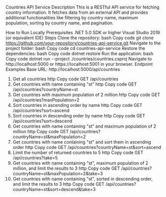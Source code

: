 Countries API Service
Description
This is a RESTful API service for fetching country information. It fetches data from an external API and provides additional functionalities like filtering by country name, maximum population, sorting by country name, and pagination.

How to Run Locally
Prerequisites
.NET 5.0 SDK or higher
Visual Studio 2019 (or equivalent IDE)
Steps
Clone the repository:
bash
Copy code
git clone https://github.com/your-repository/countries-api-service.git
Navigate to the project folder:
bash
Copy code
cd countries-api-service
Restore the dependencies:
bash
Copy code
dotnet restore
Run the application:
bash
Copy code
dotnet run --project ./countries/countries.csproj
Navigate to http://localhost:5000 or https://localhost:5001 in your browser.
Endpoint Examples
Base URL: http://localhost:5000/api/countries

1. Get all countries
http
Copy code
GET /api/countries
2. Get countries with name containing "st"
http
Copy code
GET /api/countries?countryName=st
3. Get countries with maximum population of 2 million
http
Copy code
GET /api/countries?maxPopulation=2
4. Sort countries in ascending order by name
http
Copy code
GET /api/countries?sort=ascend
5. Sort countries in descending order by name
http
Copy code
GET /api/countries?sort=descend
6. Get countries with name containing "st" and maximum population of 2 million
http
Copy code
GET /api/countries?countryName=st&maxPopulation=2
7. Get countries with name containing "st" and sort them in ascending order
http
Copy code
GET /api/countries?countryName=st&sort=ascend
8. Limit the number of returned countries to 5
http
Copy code
GET /api/countries?take=5
9. Get countries with name containing "st", maximum population of 2 million, and limit the results to 3
http
Copy code
GET /api/countries?countryName=st&maxPopulation=2&take=3
10. Get countries with name containing "st", sorted in descending order, and limit the results to 3
http
Copy code
GET /api/countries?countryName=st&sort=descend&take=3